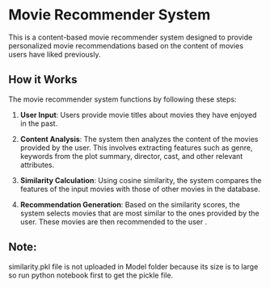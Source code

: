 # Movie Recommender System

This is a content-based movie recommender system designed to provide personalized movie recommendations based on the content of movies users have liked previously.

## How it Works

The movie recommender system functions by following these steps:

1. **User Input**: Users provide movie titles about movies they have enjoyed in the past.

2. **Content Analysis**: The system then analyzes the content of the movies provided by the user. This involves extracting features such as genre, keywords from the plot summary, director, cast, and other relevant attributes.

3. **Similarity Calculation**: Using cosine similarity, the system compares the features of the input movies with those of other movies in the database.

4. **Recommendation Generation**: Based on the similarity scores, the system selects movies that are most similar to the ones provided by the user. These movies are then recommended to the user .

## Note: 
similarity.pkl file is not uploaded in Model folder because its size is to large so run python notebook first to get the pickle file.


